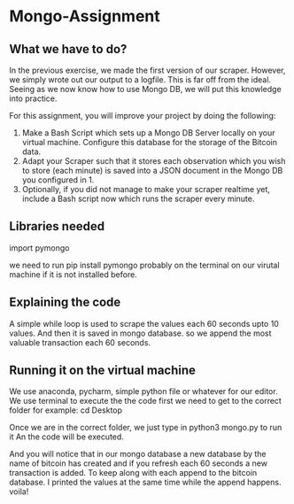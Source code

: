 # Mongo-Assignment

## What we have to do?
In the previous exercise, we made the first version of our scraper. However, we simply wrote out our output to a logfile. This is far off from the ideal. Seeing as we now know how to use Mongo DB, we will put this knowledge into practice.

For this assignment, you will improve your project by doing the following:

1. Make a Bash Script which sets up a Mongo DB Server locally on your virtual machine. Configure this database for the storage of the Bitcoin data.
2. Adapt your Scraper such that it stores each observation which you wish to store (each minute) is saved into a JSON document in the Mongo DB you configured in 1.
3. Optionally, if you did not manage to make your scraper realtime yet, include a Bash script now which runs the scraper every minute.

## Libraries needed
import pymongo

we need to run pip install pymongo probably on the terminal on our virutal machine if it is not installed before.

## Explaining the code
A simple while loop is used to scrape the values each 60 seconds upto 10 values. And then it is saved in mongo database.
so we append the most valuable transaction each 60 seconds.

## Running it on the virtual machine
We use anaconda, pycharm, simple python file or whatever for our editor.
We use terminal to execute the the code
first we need to get to the correct folder
for example: cd Desktop

Once we are in the correct folder, we just type in python3 mongo.py to run it
An the code will be executed.

And you will notice that in our mongo database a new database by the name of bitcoin has created and if you refresh each 60 seconds a new transaction is added. 
To keep along with each append to the bitcoin database. I printed the values at the same time while the append happens.
voila!
